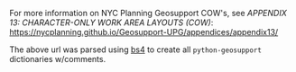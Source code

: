 
For more information on NYC Planning Geosupport COW's, see *APPENDIX 13: CHARACTER-ONLY WORK AREA LAYOUTS (COW)*:
https://nycplanning.github.io/Geosupport-UPG/appendices/appendix13/

The above url was parsed using [bs4](https://www.crummy.com/software/BeautifulSoup/) to create all `python-geosupport` dictionaries w/comments.